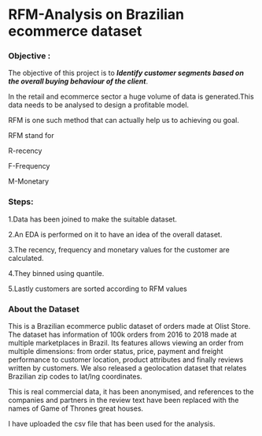 # RFM-Analysis on Brazilian ecommerce dataset

### Objective :

The objective of this project is to ***Identify customer segments based on the overall buying behaviour of the client***.

In the retail and ecommerce sector a huge volume of data is generated.This data needs to be analysed to design a profitable model.

RFM is one such method that can actually help us to achieving ou goal.

RFM stand for

R-recency

F-Frequency

M-Monetary

### Steps:

1.Data has been joined to make the suitable dataset.

2.An EDA is performed on it to have an idea of the overall dataset.

3.The recency, frequency and monetary values for the customer are calculated.

4.They binned using quantile.

5.Lastly customers are sorted according to RFM values 


### About the Dataset
This is a Brazilian ecommerce public dataset of orders made at Olist Store. The dataset has information of 100k orders from 2016 to 2018 made at multiple marketplaces in Brazil. Its features allows viewing an order from multiple dimensions: from order status, price, payment and freight performance to customer location, product attributes and finally reviews written by customers. We also released a geolocation dataset that relates Brazilian zip codes to lat/lng coordinates.

This is real commercial data, it has been anonymised, and references to the companies and partners in the review text have been replaced with the names of Game of Thrones great houses.

I have uploaded the csv file that has been used for the analysis.

